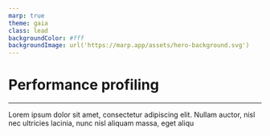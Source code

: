 ```yaml
---
marp: true
theme: gaia
class: lead
backgroundColor: #fff
backgroundImage: url('https://marp.app/assets/hero-background.svg')
---
```


# Performance profiling

---

Lorem ipsum dolor sit amet, consectetur adipiscing elit. Nullam auctor, nisl nec ultricies lacinia, nunc nisl aliquam massa, eget aliqu
